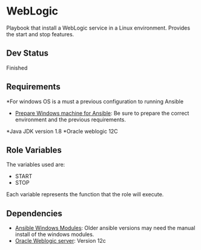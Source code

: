 WebLogic
=========
Playbook that install a WebLogic service in a Linux environment. Provides the start and stop features.

Dev Status
-------

Finished

Requirements
------------
*For windows OS is a must a previous configuration to running Ansible
* [Prepare Windows machine for Ansible](https://docs.ansible.com/ansible/latest/user_guide/windows_setup.html): Be sure to prepare the correct environment and the previous requirements.

*Java JDK version 1.8 
*Oracle weblogic 12C

Role Variables
--------------

The variables used are:
* START
* STOP

Each variable represents the function that the role will execute.

Dependencies
------------

* [Ansible Windows Modules](https://galaxy.ansible.com/ansible/windows): Older ansible versions may need the manual install of the windows modules.
* [Oracle Weblogic server]( https://www.oracle.com/middleware/technologies/weblogic-server-installers-downloads.html ): Version 12c
